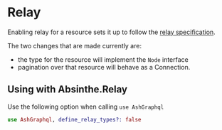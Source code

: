# Relay

Enabling relay for a resource sets it up to follow the [relay specification](https://relay.dev/graphql/connections.htm).

The two changes that are made currently are:

* the type for the resource will implement the `Node` interface
* pagination over that resource will behave as a Connection.

## Using with Absinthe.Relay

Use the following option when calling `use AshGraphql`

```elixir
use AshGraphql, define_relay_types?: false
```
